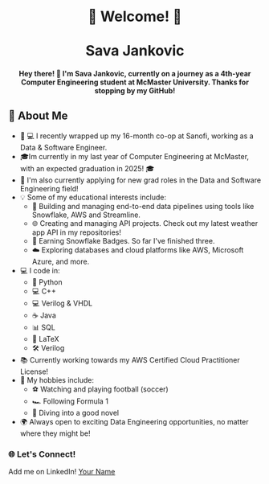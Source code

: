<h1 align="center">
  <br>
  🌟 Welcome! 🌟
  <br>
  <br>
  Sava Jankovic 
  <br>
</h1>

<h4 align="center">Hey there! 👋 I'm Sava Jankovic, currently on a journey as a 4th-year Computer Engineering student at McMaster University. Thanks for stopping by my GitHub!</h4>

## 🚀 About Me 

* 💊 💻 I recently wrapped up my 16-month co-op at Sanofi, working as a Data & Software Engineer. 
* 🎓Im currently in my last year of Computer Engineering at McMaster, with an expected graduation in 2025! 🎓
* 💼 I'm also currently applying for new grad roles in the Data and Software Engineering field! 
* 💡 Some of my educational interests include:
  - 🔧 Building and managing end-to-end data pipelines using tools like Snowflake, AWS and Streamline.
  - 🌐 Creating and managing API projects. Check out my latest weather app API in my repositories! 
  - 🏅 Earning Snowflake Badges. So far I've finished three. 
  - ☁️ Exploring databases and cloud platforms like AWS, Microsoft Azure, and more.
* 💻 I code in:
  - 🐍 Python
  - 💻 C++
  - 💻 Verilog & VHDL
  - ☕ Java
  - 📊 SQL
  - 📜 LaTeX
  - 🛠️ Verilog
* 📚 Currently working towards my AWS Certified Cloud Practitioner License!
* 🎯 My hobbies include:
  - ⚽ Watching and playing football (soccer)
  - 🏎️ Following Formula 1
  - 📖 Diving into a good novel
* 🌍 Always open to exciting Data Engineering opportunities, no matter where they might be!

### 🌐 Let's Connect!
Add me on LinkedIn! [Your Name](https://www.linkedin.com/in/your-linkedin-profile/)


